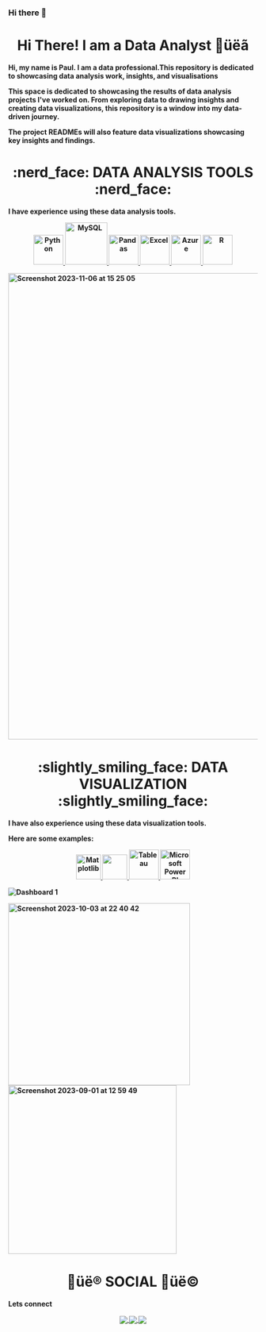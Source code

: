 ### Hi there 👋

<div align="center"> <h1 align="center"> Hi There! I am a Data Analyst üëã </h1> </div>
<b>Hi, my name is Paul. I am a data professional.This repository is dedicated to showcasing data analysis work, insights, and visualisations  <b>
<p></p>
<b>This space is dedicated to showcasing the results of data analysis projects I've worked on. From exploring data to drawing insights and creating data visualizations, this repository is a window into my data-driven journey.<b>

<p></p>
<b>The project READMEs will also feature data visualizations showcasing key insights and findings. <b>
<p></p>
<div align="center"> <h1 align="center"> :nerd_face:	 DATA ANALYSIS TOOLS :nerd_face: </h1> </div>

<b>I have experience using these data analysis tools.<b>


<p align="center">
<a href="https://www.w3schools.com/" onclick="window.open("https://www.w3schools.com/", "_self");"> <img src="https://www.python.org/static/community_logos/python-logo.png" alt="Python" height="60"/> </a>
<a href="#" target="_blank"> <img src="https://www.mysql.com/common/logos/logo-mysql-170x115.png" alt="MySQL" height="85"/> </a>
<a href="#" target="_blank"> <img src="https://upload.wikimedia.org/wikipedia/commons/thumb/e/ed/Pandas_logo.svg/2560px-Pandas_logo.svg.png" alt="Pandas" height="60"/> </a>
<a href="#" target="_blank"> <img src="https://upload.wikimedia.org/wikipedia/commons/thumb/3/34/Microsoft_Office_Excel_%282019%E2%80%93present%29.svg/512px-Microsoft_Office_Excel_%282019%E2%80%93present%29.svg.png" alt="Excel" height="60"/> </a>
<a href="#" target="_blank"> <img src="https://upload.wikimedia.org/wikipedia/commons/thumb/a/a8/Microsoft_Azure_Logo.svg/187px-Microsoft_Azure_Logo.svg.png" alt="Azure" height="60"/> </a>
<a href="#" target="_blank"> <img src="https://www.r-project.org/logo/Rlogo.png" alt="R" height="60"/> </a>

</p>

<img width="940" alt="Screenshot 2023-11-06 at 15 25 05" src="https://github.com/PaulIsmael/PaulIsmael/assets/150025834/5afe3d6b-217a-4fbd-b18f-b4019d99e908">





<div align="center"> <h1 align="center"> :slightly_smiling_face: DATA VISUALIZATION :slightly_smiling_face:	</h1> </div>

<b>I have also experience using these data visualization tools.<b>

<b> Here are some examples: <b>

<p align="center">
<a href="#" target="_blank"> <img src="https://matplotlib.org/stable/_images/sphx_glr_logos2_003.png" alt="Matplotlib" height="50"/> </a>
<a href="#" target="_blank"> <img src="https://seaborn.pydata.org/_static/logo-wide-lightbg.svg" height="50"/> </a>
<a href="#" target="_blank"> <img src="https://www.tableau.com/sites/default/files/2022-04/TableauLogo_RGB.png" alt="Tableau" height="60"/> </a>
<a href="#" target="_blank"> <img src="https://insightsoftware.com/wp-content/uploads/2018/03/blog-microsoft-power-bi-solid-color.jpg" alt="Microsoft Power BI" height="60"/> </a>
</p>


![Dashboard 1](https://github.com/PaulIsmael/PaulIsmael/assets/150025834/ff17a28e-8bb7-4179-a2fb-3946108c9ddd)

<img width="367" alt="Screenshot 2023-10-03 at 22 40 42" src="https://github.com/PaulIsmael/PaulIsmael/assets/150025834/635461d0-b806-4d87-b952-971d10d763f1">

<img width="340" alt="Screenshot 2023-09-01 at 12 59 49" src="https://github.com/PaulIsmael/PaulIsmael/assets/150025834/95f7d4e6-9fbe-4a59-acb8-cdf573c4a905">


<div align="center"> <h1 align="center"> üë® SOCIAL üë© </h1> </div>
<b>Lets connect</b>
<p align="center">

<a href="www.linkedin.com/in/paul-ismael-788455297"> 
  <img align="center" src="https://img.shields.io/badge/linkedin-%230077B5.svg?&style=for-the-badge&logo=linkedin&logoColor=white" />
</a>

<a href="(https://public.tableau.com/app/profile/paul.ismael/vizzes)">
  <img align="center" src="https://img.shields.io/badge/-Tableau-1e376b?style=for-the-badge&logo=tableau&logoColor=white"  />
</a>

<a href="peeismael@gmail.com">  
  <img align="center" src="https://img.shields.io/badge/gmail-f1f2f6.svg?&style=for-the-badge&logo=gmail&logoColor=red"  />
</a>

</p>

